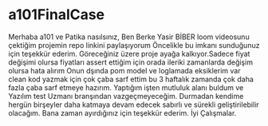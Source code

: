 # a101FinalCase

Merhaba a101 ve Patika nasılsınız,
Ben Berke Yasir BİBER loom videosunu çektiğim projemin repo linkini paylaşıyorum
Öncelikle bu imkanı sunduğunuz için teşekkür ederim.
Göreceğiniz üzere proje ayağa kalkıyor.Sadece fiyat değişimi olursa fiyatları assert ettiğim için orada ileriki zamanlarda değişim olursa hata alırım
Onun dşında pom model ve loglamada eksiklerim var clean kod yazmak için çok çaba sarf ettim bu 3 haftalık zamanda çok daha fazla çaba sarf etmeye hazırım.
Yaptığım işten mutluluk alanı buldum ve Yazılım test Uzmanı branşından vazgeçmeyeceğim.
Durmadan kendime hergün birşeyler daha katmaya devam edecek sabırlı ve sürekli geliştirilebilir olacağım.
Bana zaman ayırdığınız için teşekkür ederim.
İyi Çalışmalar.
